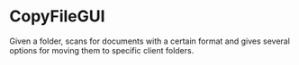# CopyFileGUI
Given a folder, scans for documents with a certain format and gives several options for moving them to specific client folders.
